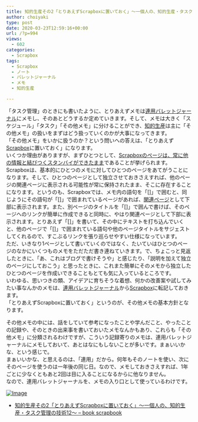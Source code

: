 ```yaml
---
title: 知的生産その2「とりあえずScrapboxに置いておく」〜一個人の、知的生産・タスク管理の技術12〜
author: choiyaki
type: post
date: 2020-03-23T12:59:16+00:00
url: /?p=994
views:
  - 602
categories:
  - Scrapbox
tags:
  - Scrapbox
  - ノート
  - バレットジャーナル
  - メモ
  - 知的生産

---
```

「タスク管理」のときにも書いたように、とりあえずメモは[連用バレットジャーナル][1]にメモし、そのあとどうするか定めていきます。そして、メモは大きく「スケジュール」「タスク」「その他メモ」に分けることができ、[知的生産][2]は主に「その他メモ」の扱いをまずはどう扱っていくのかが大事になってきます。  
「その他メモ」をいかに扱うのか？という問いへの答えは、「とりあえず[Scrapbox][3]に置いておく」になります。  
いくつか理由がありますが、まずひとつとして、[Scrapboxのページは、常に他の情報と結びつくスタンバイができたまま][4]であることが挙げられます。  
Scrapboxは、基本的にひとつのメモに対してひとつのページをあてがうことになります。そして、ひとつのページとして独立させておきさえすれば、他のページの関連ページに表示される可能性が常に保持されたまま、そこに存在することになります。というのも、Scrapboxでは、メモ内の語句を「[]」で囲むと、同じようにその語句が「[]」で囲まれているページがあれば、[関連ページ][5]として下部に表示されます。また、別ページのタイトルを「[]」で囲んで書けば、そのページへのリンクが簡単に作成できると同時に、やはり関連ページとして下部に表示されます。とりあえず「[]」を書いて、その中にテキストを打ち込んでいくと、他のページで「[]」で囲まれている語句や他のページタイトルをサジェストしてくれるので、すこぶるリンクを張り巡らせやすい仕様になっています。  
ただ、いきなり1ページとして書いていくのではなく、たいていはひとつのページのなかにいくつものメモをただただ書き連ねていきます。で、ちょこっと見返したときに、「あ、これはブログで書けそうや」と感じたり、「説明を加えて独立のページにしておこう」と思ったときに、これまた簡単にそのメモから独立したひとつのページを作成いできることもとても気に入っているところです。  
いわゆる、思いつきの類、アイデアに育ちそうな着想、何かの改善案や試してみたい事なんかのメモは、[連用バレットジャーナル][1]から[Scrapbox][3]に転記しておきます。  
「とりあえずScrapboxに置いておく」というのが、その他メモの基本方針となります。

その他メモの中には、話をしていて参考になったことや学んだこと、やったことの記録や、そのときの出来事を書いておいたメモなんかもあり、これらも「その他メモ」に分類されるわけですが、こういう記録寄りのメモは、連用バレットジャーナルにメモしておいて、あとはなにもしないことが多いです。まぁいいかな、という感じで。  
まぁいいかな、と思えるのは、「連用」だから。何年もそのノートを使い、次にそのページを使うのは一年後の同じ日。なので、メモしておきさえすれば、1年ごとに少なくともあと2回は目に入ることになるからに他なりません。  
なので、連用バレットジャーナルを、メモの入り口として使っているわけです。

[![Image][6]][7]

  * [知的生産その2「とりあえずScrapboxに置いておく」〜一個人の、知的生産・タスク管理の技術12〜 &#8211; book scrapbook][8]

 [1]: https://scrapbox.io/choiyaki-hondana/%E9%80%A3%E7%94%A8%E3%83%90%E3%83%AC%E3%83%83%E3%83%88%E3%82%B8%E3%83%A3%E3%83%BC%E3%83%8A%E3%83%AB
 [2]: https://scrapbox.io/choiyaki-hondana/%E7%9F%A5%E7%9A%84%E7%94%9F%E7%94%A3
 [3]: https://scrapbox.io/choiyaki-hondana/Scrapbox
 [4]: https://scrapbox.io/choiyaki-hondana/Scrapbox%E3%81%AE%E3%83%9A%E3%83%BC%E3%82%B8%E3%81%AF%E3%80%81%E5%B8%B8%E3%81%AB%E4%BB%96%E3%81%AE%E6%83%85%E5%A0%B1%E3%81%A8%E7%B5%90%E3%81%B3%E3%81%A4%E3%81%8F%E3%82%B9%E3%82%BF%E3%83%B3%E3%83%90%E3%82%A4%E3%81%8C%E3%81%A7%E3%81%8D%E3%81%9F%E3%81%BE%E3%81%BE
 [5]: https://scrapbox.io/choiyaki-hondana/%E9%96%A2%E9%80%A3%E3%83%9A%E3%83%BC%E3%82%B8
 [6]: https://gyazo.com/2f405899d32439d07f35456dce985b59/thumb/1000
 [7]: https://gyazo.com/2f405899d32439d07f35456dce985b59
 [8]: https://scrapbox.io/choiyaki-hondana/%E7%9F%A5%E7%9A%84%E7%94%9F%E7%94%A3%E3%81%9D%E3%81%AE2%E3%80%8C%E3%81%A8%E3%82%8A%E3%81%82%E3%81%88%E3%81%9AScrapbox%E3%81%AB%E7%BD%AE%E3%81%84%E3%81%A6%E3%81%8A%E3%81%8F%E3%80%8D%E3%80%9C%E4%B8%80%E5%80%8B%E4%BA%BA%E3%81%AE%E3%80%81%E7%9F%A5%E7%9A%84%E7%94%9F%E7%94%A3%E3%83%BB%E3%82%BF%E3%82%B9%E3%82%AF%E7%AE%A1%E7%90%86%E3%81%AE%E6%8A%80%E8%A1%9312%E3%80%9C